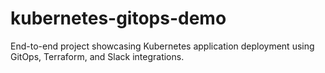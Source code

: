 # kubernetes-gitops-demo
End-to-end project showcasing Kubernetes application deployment using GitOps, Terraform, and Slack integrations.
